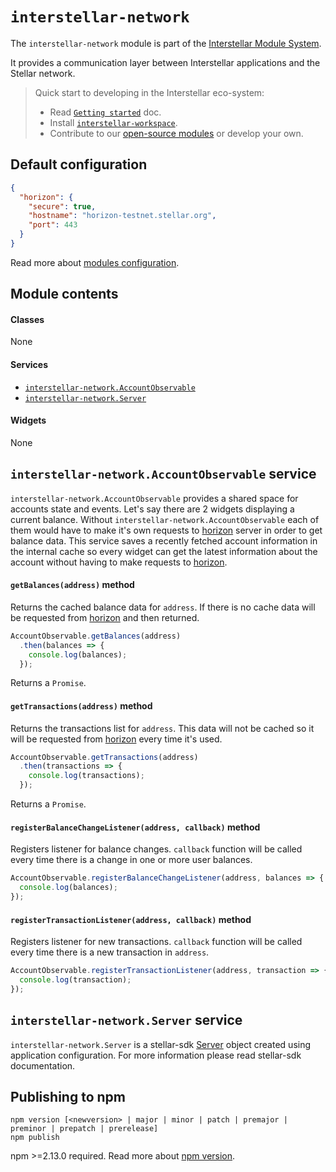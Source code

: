 `interstellar-network`
=============

The `interstellar-network` module is part of the [Interstellar Module System](https://github.com/stellar/interstellar).

It provides a communication layer between Interstellar applications and the Stellar network.

> Quick start to developing in the Interstellar eco-system:
>
> * Read [`Getting started`](https://github.com/stellar/interstellar/tree/master/docs) doc.
> * Install [`interstellar-workspace`](https://github.com/stellar/interstellar-workspace).
> * Contribute to our [open-source modules](https://github.com/stellar/interstellar/blob/master/docs/module-list.md) or develop your own.

## Default configuration

```json
{
  "horizon": {
    "secure": true,
    "hostname": "horizon-testnet.stellar.org",
    "port": 443
  }
}
```

Read more about [modules configuration](https://github.com/stellar/interstellar-core#interstellar-coreconfig-service).

## Module contents

#### Classes
None

#### Services
* [`interstellar-network.AccountObservable`](#interstellar-networkaccountobservable-service)
* [`interstellar-network.Server`](#interstellar-networkserver-service)

#### Widgets
None

## `interstellar-network.AccountObservable` service

`interstellar-network.AccountObservable` provides a shared space for accounts state and events. Let's say there are 2 widgets displaying a current balance. Without `interstellar-network.AccountObservable` each of them would have to make it's own requests to [horizon](https://github.com/stellar/go-horizon) server in order to get balance data. This service saves a recently fetched account information in the internal cache so every widget can get the latest information about the account without having to make requests to [horizon](https://github.com/stellar/go-horizon).

#### `getBalances(address)` method

Returns the cached balance data for `address`. If there is no cache data will be requested from [horizon](https://github.com/stellar/go-horizon) and then returned.

```js
AccountObservable.getBalances(address)
  .then(balances => {
    console.log(balances);
  });
```

Returns a `Promise`.

#### `getTransactions(address)` method

Returns the transactions list for `address`. This data will not be cached so it will be requested from [horizon](https://github.com/stellar/go-horizon) every time it's used.

```js
AccountObservable.getTransactions(address)
  .then(transactions => {
    console.log(transactions);
  });
```

Returns a `Promise`.

#### `registerBalanceChangeListener(address, callback)` method

Registers listener for balance changes. `callback` function will be called every time there is a change in one or more user balances.

```js
AccountObservable.registerBalanceChangeListener(address, balances => {
  console.log(balances);
});
```

#### `registerTransactionListener(address, callback)` method

Registers listener for new transactions. `callback` function will be called every time there is a new transaction in `address`.

```js
AccountObservable.registerTransactionListener(address, transaction => {
  console.log(transaction);
});
```

## `interstellar-network.Server` service

`interstellar-network.Server` is a stellar-sdk [Server](http://stellar.github.io/stellar-sdk/docs/Server.html) object created using application configuration. For more information please read stellar-sdk documentation.

## Publishing to npm
```
npm version [<newversion> | major | minor | patch | premajor | preminor | prepatch | prerelease]
npm publish
```
npm >=2.13.0 required.
Read more about [npm version](https://docs.npmjs.com/cli/version).
